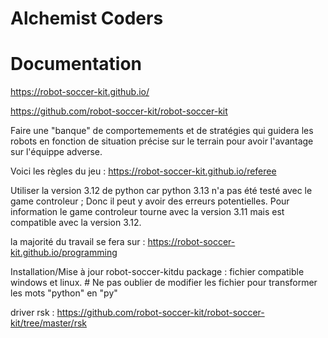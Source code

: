 # Alchemist Coders

# Documentation

https://robot-soccer-kit.github.io/

https://github.com/robot-soccer-kit/robot-soccer-kit



Faire une "banque" de comportemements et de stratégies qui guidera les robots en fonction de situation précise sur le terrain pour avoir l'avantage sur l'équippe adverse.

Voici les règles du jeu : 
https://robot-soccer-kit.github.io/referee

Utiliser la version 3.12 de python car python 3.13 n'a pas été testé avec le game controleur ; Donc il peut y avoir des erreurs potentielles. Pour information le game controleur tourne avec la version 3.11 mais est compatible avec la version 3.12.

la majorité du travail se fera sur : https://robot-soccer-kit.github.io/programming

Installation/Mise à jour robot-soccer-kitdu package : fichier compatible windows et linux. # Ne pas oublier de modifier les fichier pour transformer les mots "python" en "py"

driver rsk : https://github.com/robot-soccer-kit/robot-soccer-kit/tree/master/rsk

